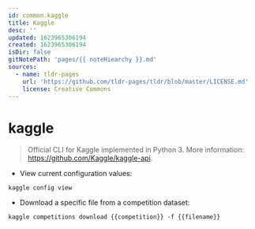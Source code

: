```yaml
---
id: common.kaggle
title: Kaggle
desc: ''
updated: 1623965306194
created: 1623965306194
isDir: false
gitNotePath: 'pages/{{ noteHiearchy }}.md'
sources:
  - name: tldr-pages
    url: 'https://github.com/tldr-pages/tldr/blob/master/LICENSE.md'
    license: Creative Commons
---
```

# kaggle

> Official CLI for Kaggle implemented in Python 3.
> More information: <https://github.com/Kaggle/kaggle-api>.

- View current configuration values:

`kaggle config view`

- Download a specific file from a competition dataset:

`kaggle competitions download {{competition}} -f {{filename}}`

